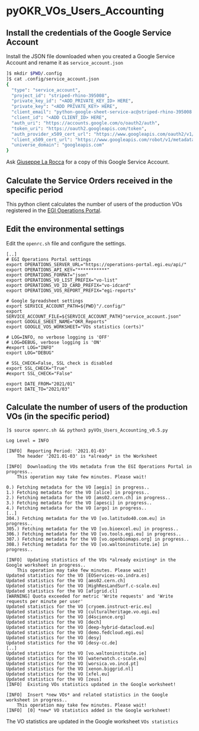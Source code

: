 # pyOKR_VOs_Users_Accounting

## Install the credentials of the Google Service Account

Install the JSON file downloaded when you created a Google Service Account and rename it as `service_account.json`

```bash
]$ mkdir $PWD/.config
]$ cat .config/service_account.json
{
  "type": "service_account",
  "project_id": "striped-rhino-395008",
  "private_key_id": "<ADD_PRIVATE_KEY_ID> HERE",
  "private_key": "<ADD PRIVATE_KEY> HERE",
  "client_email": "python-google-sheet-service-ac@striped-rhino-395008.iam.gserviceaccount.com",
  "client_id": "<ADD CLIENT_ID> HERE",
  "auth_uri": "https://accounts.google.com/o/oauth2/auth",
  "token_uri": "https://oauth2.googleapis.com/token",
  "auth_provider_x509_cert_url": "https://www.googleapis.com/oauth2/v1/certs",
  "client_x509_cert_url": "https://www.googleapis.com/robot/v1/metadata/x509/python-google-sheet-service-ac%40striped-rhino-395008.iam.gserviceaccount.com",
  "universe_domain": "googleapis.com"
}
```
Ask [Giuseppe La Rocca](mailto:giuseppe.larocca@egi.eu) for a copy of this Google Service Account.


## Calculate the Service Orders received in the specific period

This python client calculates the number of users of the production VOs registered in the [EGI Operations Portal](https://operations-portal.egi.eu/).

## Edit the environmental settings

Edit the `openrc.sh` file and configure the settings.

```
[..]
# EGI Operations Portal settings
export OPERATIONS_SERVER_URL="https://operations-portal.egi.eu/api/"
export OPERATIONS_API_KEY="***********"
export OPERATIONS_FORMAT="json"
export OPERATIONS_VO_LIST_PREFIX="vo-list"
export OPERATIONS_VO_ID_CARD_PREFIX="vo-idcard"
export OPERATIONS_VOS_REPORT_PREFIX="egi-reports"

# Google Spreadsheet settings
export SERVICE_ACCOUNT_PATH=${PWD}"/.config/"
export SERVICE_ACCOUNT_FILE=${SERVICE_ACCOUNT_PATH}"service_account.json"
export GOOGLE_SHEET_NAME="OKR_Reports"
export GOOGLE_VOS_WORKSHEET="VOs statistics (certs)"

# LOG=INFO, no verbose logging is 'OFF'
# LOG=DEBUG, verbose logging is 'ON'
#export LOG="INFO"
export LOG="DEBUG"

# SSL_CHECK=False, SSL check is disabled
export SSL_CHECK="True"
#export SSL_CHECK="False"

export DATE_FROM="2021/01"
export DATE_TO="2021/03"
```

## Calculate the number of users of the production VOs (in the specific period)

```
]$ source openrc.sh && python3 pyVOs_Users_Accounting_v0.5.py

Log Level = INFO

[INFO] 	Reporting Period: '2021.01-03'
	The header '2021.01-03' is *already* in the Worksheet

[INFO] 	Downloading the VOs metadata from the EGI Operations Portal in progress..
	This operation may take few minutes. Please wait!

0.) Fetching metadata for the VO [aegis] in progress..
1.) Fetching metadata for the VO [alice] in progress..
2.) Fetching metadata for the VO [ams02.cern.ch] in progress..
3.) Fetching metadata for the VO [apesci] in progress..
4.) Fetching metadata for the VO [argo] in progress..
[..]
304.) Fetching metadata for the VO [vo.latitudo40.com.eu] in progress..
305.) Fetching metadata for the VO [vo.bioexcel.eu] in progress..
306.) Fetching metadata for the VO [vo.tools.egi.eu] in progress..
307.) Fetching metadata for the VO [vo.openbiomaps.org] in progress..
308.) Fetching metadata for the VO [vo.waltoninstitute.ie] in progress..

[INFO] 	Updating statistics of the VOs *already existing* in the Google worksheet in progress..
	This operation may take few minutes. Please wait!
Updated statistics for the VO [EOServices-vo.indra.es]
Updated statistics for the VO [ams02.cern.ch]
Updated statistics for the VO [HighResLandSurf.c-scale.eu]
Updated statistics for the VO [afigrid.cl]
[WARNING] Quota exceeded for metric 'Write requests' and 'Write requests per minute per user'
Updated statistics for the VO [cryoem.instruct-eric.eu]
Updated statistics for the VO [culturalheritage.vo.egi.eu]
Updated statistics for the VO [d4science.org]
Updated statistics for the VO [dech]
Updated statistics for the VO [deep-hybrid-datacloud.eu]
Updated statistics for the VO [demo.fedcloud.egi.eu]
Updated statistics for the VO [desy]
Updated statistics for the VO [desy-cc.de]
[..]
Updated statistics for the VO [vo.waltoninstitute.ie]
Updated statistics for the VO [waterwatch.c-scale.eu]
Updated statistics for the VO [worsica.vo.incd.pt]
Updated statistics for the VO [xenon.biggrid.nl]
Updated statistics for the VO [xfel.eu]
Updated statistics for the VO [zeus]
[INFO]  Existing VOs statistics updated in the Google worksheet!

[INFO] 	Insert *new VOs* and related statistics in the Google worksheet in progress..
	This operation may take few minutes. Please wait!
[INFO]  [0] *new* VO statistics added in the Google worksheet!
```

The VO statistics are updated in the Google worksheet `VOs statistics`
